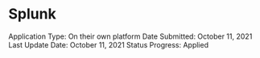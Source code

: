 # Splunk

Application Type: On their own platform
Date Submitted: October 11, 2021
Last Update Date: October 11, 2021
Status Progress: Applied